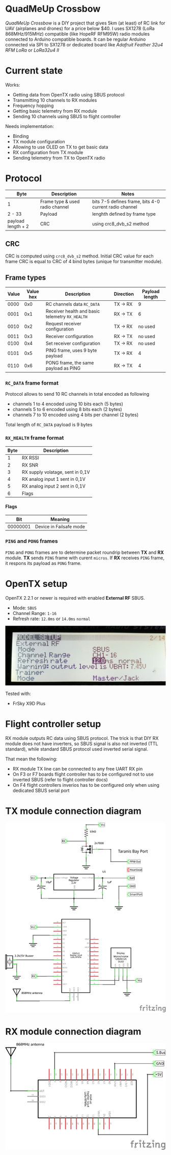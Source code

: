 # QuadMeUp Crossbow

_QuadMeUp Crossbow_ is a DIY project that gives 5km (at least) of RC link for UAV (airplanes and drones) for a price below $40. I uses SX1278 (LoRa 868MHz/915MHz) compatible (like HopeRF RFM95W) radio modules connected to Arduino compatible boards. It can be regular Arduino connected via SPI to SX1278 or dedicated board like _Adafruit Feather 32u4 RFM LoRa_ or _LoRa32u4 II_

# Current state

Works:
* Getting data from OpenTX radio using SBUS protocol
* Transmitting 10 channels to RX modules
* Frequency hopping
* Getting basic telemetry from RX module
* Sending 10 channels using SBUS to flight controller

Needs implementation:
* Binding
* TX module configuration
* Allowing to use OLED on TX to get basic data
* RX configuration from TX module
* Sending telemetry from TX to OpenTX radio

# Protocol

| Byte                  | Description | Notes |
| ----                  | ----        | ---- |
| 1                     | Frame type & used radio channel | bits 7-5 defines frame, bits 4-0 current radio channel |
| 2 - 33                | Payload | lenghth defined by frame type |
| payload length + 2    | CRC | using crc8_dvb_s2 method |

## CRC

CRC is computed using `crc8_dvb_s2` method. Initial CRC value for each frame CRC is equal to CRC of 4 bind bytes (unique for transmitter module). 

## Frame types

| Value  | Value hex    | Description                      | Direction  | Payload length |
| ----   | ----         |----                              | ---- | ----            |
| 0000   | 0x0          | RC channels data `RC_DATA` | TX -> RX | 9 |
| 0001   | 0x1          | Receiver health and basic telemetry `RX_HEALTH` | RX -> TX | 6 |
| 0010   | 0x2          | Request receiver configuration | TX -> RX | no used |
| 0011   | 0x3          | Receiver configuration | RX -> TX | no used |
| 0100   | 0x4          | Set receiver configuration | TX -> RX | no used |
| 0101   | 0x5          | PING frame, uses 9 byte payload | TX -> RX | 4    |
| 0110   | 0x6          | PONG frame, the same payload as PING | RX -> TX | 4 |

### `RC_DATA` frame format

Protocol allows to send 10 RC channels in total encoded as following

* channels 1 to 4 encoded using 10 bits each (5 bytes)
* channels 5 to 6 encoded using 8 bits each (2 bytes)
* channels 7 to 10 encoded using 4 bits per channel (2 bytes)

Total length of `RC_DATA` payload is 9 bytes

### `RX_HEALTH` frame format

| Byte  | Description                           |
| ----  | ----                                  |
| 1     | RX RSSI                               |
| 2     | RX SNR                                |   
| 3     | RX supply volatage, sent in 0,1V      |
| 4     | RX analog input 1 sent in 0,1V        |
| 5     | RX analog input 2 sent in 0,1V        |
| 6     | Flags                                 |

#### Flags

| Bit   | Meaning                               |
| ----  | ----                                  |
| 00000001  | Device in Failsafe mode           |


### `PING` and `PONG` frames

`PING` and `PONG` frames are to determine packet roundrip between **TX** and **RX** module.
**TX** sends `PING` frame with curent `micros`. If **RX** receives `PING` frame, it respons
its payload as `PONG` frame. 

# OpenTX setup

OpenTX 2.2.1 or newer is required with enabled **External RF** SBUS.

* Mode: `SBUS`
* Channel Range: `1-16`
* Refresh rate: `12.0ms` or `14.0ms` `normal`

![OpenTX setup](docs/opentx_setup.jpg)

Tested with:

* FrSky X9D Plus

# Flight controller setup

RX module outputs RC data using SBUS protocol. The trick is that DIY RX module does not have inverters, so SBUS signal is also not inverted (TTL standard), while standard SBUS protocol used inverted serial signal.

That mean the following:

* RX module TX line can be connected to any free UART RX pin
* On F3 or F7 boards flight controller has to be configured not to use inverted SBUS (refer to flight controller docs)
* On F4 flight controllers inverios has to be configured only when using dedicated SBUS serial port 

# TX module connection diagram

![Diagram](docs/TX_module_schem.png)

# RX module connection diagram

![Diagram](docs/RX_module_schem.png)